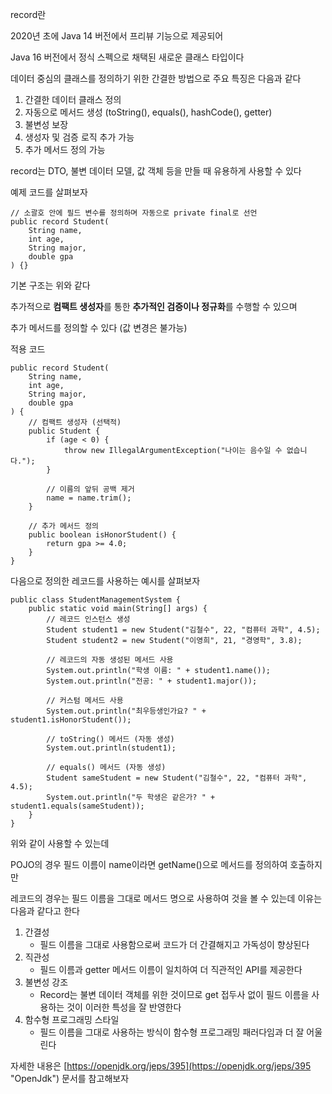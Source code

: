 record란

2020년 초에 Java 14 버전에서 프리뷰 기능으로 제공되어

Java 16 버전에서 정식 스펙으로 채택된 새로운 클래스 타입이다

데이터 중심의 클래스를 정의하기 위한 간결한 방법으로 주요 특징은 다음과 같다

1.  간결한 데이터 클래스 정의
2.  자동으로 메서드 생성 (toString(), equals(), hashCode(), getter)
3.  불변성 보장
4.  생성자 및 검증 로직 추가 가능
5.  추가 메서드 정의 가능

record는 DTO, 불변 데이터 모델, 값 객체 등을 만들 때 유용하게 사용할 수 있다

예제 코드를 살펴보자 

```
// 소괄호 안에 필드 변수를 정의하며 자동으로 private final로 선언
public record Student(
    String name,
    int age,
    String major,
    double gpa
) {}
```

기본 구조는 위와 같다

추가적으로 **컴팩트 생성자**를 통한 **추가적인 검증이나 정규화**를 수행할 수 있으며

추가 메서드를 정의할 수 있다 (값 변경은 불가능)

적용 코드

```
public record Student(
    String name,
    int age,
    String major,
    double gpa
) {
    // 컴팩트 생성자 (선택적)
    public Student {
        if (age < 0) {
            throw new IllegalArgumentException("나이는 음수일 수 없습니다.");
        }
        
        // 이름의 앞뒤 공백 제거
        name = name.trim();
    }
    
    // 추가 메서드 정의
    public boolean isHonorStudent() {
        return gpa >= 4.0;
    }
}
```

다음으로 정의한 레코드를 사용하는 예시를 살펴보자

```
public class StudentManagementSystem {
    public static void main(String[] args) {
        // 레코드 인스턴스 생성
        Student student1 = new Student("김철수", 22, "컴퓨터 과학", 4.5);
        Student student2 = new Student("이영희", 21, "경영학", 3.8);

        // 레코드의 자동 생성된 메서드 사용
        System.out.println("학생 이름: " + student1.name());
        System.out.println("전공: " + student1.major());
        
        // 커스텀 메서드 사용
        System.out.println("최우등생인가요? " + student1.isHonorStudent());

        // toString() 메서드 (자동 생성)
        System.out.println(student1);

        // equals() 메서드 (자동 생성)
        Student sameStudent = new Student("김철수", 22, "컴퓨터 과학", 4.5);
        System.out.println("두 학생은 같은가? " + student1.equals(sameStudent));
    }
}
```

위와 같이 사용할 수 있는데

POJO의 경우 필드 이름이 name이라면 getName()으로 메서드를 정의하여 호출하지만

레코드의 경우는 필드 이름을 그대로 메서드 명으로 사용하여 것을 볼 수 있는데 이유는 다음과 같다고 한다

1.  간결성
    -   필드 이름을 그대로 사용함으로써 코드가 더 간결해지고 가독성이 향상된다
2.  직관성
    -   필드 이름과 getter 메서드 이름이 일치하여 더 직관적인 API를 제공한다
3.  불변성 강조
    -   Record는 불변 데이터 객체를 위한 것이므로 get 접두사 없이 필드 이름을 사용하는 것이 이러한 특성을 잘 반영한다
4.  함수형 프로그래밍 스타일
    -   필드 이름을 그대로 사용하는 방식이 함수형 프로그래밍 패러다임과 더 잘 어울린다

자세한 내용은 [https://openjdk.org/jeps/395](https://openjdk.org/jeps/395 "OpenJdk") 문서를 참고해보자
